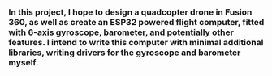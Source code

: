 
### In this project, I hope to design a quadcopter drone in Fusion 360, as well as create an ESP32 powered flight computer, fitted with 6-axis gyroscope, barometer, and potentially other features. I intend to write this computer with minimal additional libraries, writing drivers for the gyroscope and barometer myself.
